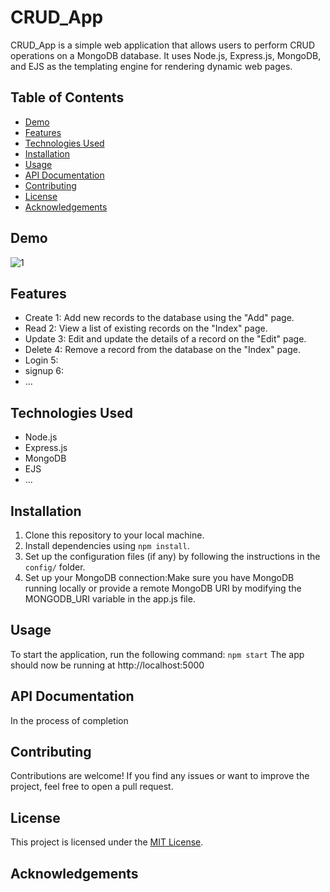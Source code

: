 
# CRUD_App

CRUD_App is a simple web application that allows users to perform CRUD operations on a MongoDB database. It uses Node.js, Express.js, MongoDB, and EJS as the templating engine for rendering dynamic web pages.

## Table of Contents

- [Demo](#demo)
- [Features](#features)
- [Technologies Used](#technologies-used)
- [Installation](#installation)
- [Usage](#usage)
- [API Documentation](#api-documentation) <!-- Optional: Include if applicable -->
- [Contributing](#contributing)
- [License](#license)
- [Acknowledgements](#acknowledgements) <!-- Optional: Include if you want to credit or thank specific people/institutions -->

## Demo

![1](https://github.com/simohammed-taher/crud_node-js_express_mongodb/assets/100471051/be37e733-9731-4176-a58e-2995c59999c8)

## Features

- Create 1: Add new records to the database using the "Add" page.
- Read 2: View a list of existing records on the "Index" page.
- Update 3: Edit and update the details of a record on the "Edit" page.
- Delete 4: Remove a record from the database on the "Index" page.
- Login 5:
- signup 6:
- ...

## Technologies Used

- Node.js
- Express.js
- MongoDB
- EJS
- ...

## Installation

1. Clone this repository to your local machine.
2. Install dependencies using `npm install`.
3. Set up the configuration files (if any) by following the instructions in the `config/` folder.
4. Set up your MongoDB connection:Make sure you have MongoDB running locally or provide a remote MongoDB URI by modifying the MONGODB_URI variable in the app.js file.

## Usage

To start the application, run the following command:
`npm start`
The app should now be running at http://localhost:5000

## API Documentation <!-- Optional: Include if your project has an API -->

In the process of completion

## Contributing

Contributions are welcome! If you find any issues or want to improve the project, feel free to open a pull request.

## License

This project is licensed under the [MIT License](LICENSE).

## Acknowledgements

#
